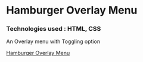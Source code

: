 # Hamburger Overlay Menu
### Technologies used : HTML, CSS
An Overlay menu with Toggling option



[Hamburger Overlay Menu](https://agitated-williams-264a34.netlify.app)
